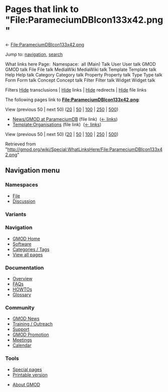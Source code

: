 <div id="mw-page-base" class="noprint">

</div>

<div id="mw-head-base" class="noprint">

</div>

<div id="content" class="mw-body" role="main">

<span id="top"></span>

<div id="mw-js-message" style="display:none;">

</div>



# <span dir="auto">Pages that link to "File:ParameciumDBIcon133x42.png"</span>

<div id="bodyContent">

<div id="contentSub">

←
[File:ParameciumDBIcon133x42.png](/wiki/File:ParameciumDBIcon133x42.png "File:ParameciumDBIcon133x42.png")

</div>

<div id="jump-to-nav" class="mw-jump">

Jump to: [navigation](#mw-navigation), [search](#p-search)

</div>

<div id="mw-content-text">

What links here Page:  Namespace:  all (Main) Talk User User talk GMOD
GMOD talk File File talk MediaWiki MediaWiki talk Template Template talk
Help Help talk Category Category talk Property Property talk Type Type
talk Form Form talk Concept Concept talk Filter Filter talk Widget
Widget talk

Filters
[Hide](/mediawiki/index.php?title=Special:WhatLinksHere/File:ParameciumDBIcon133x42.png&hidetrans=1 "Special:WhatLinksHere/File:ParameciumDBIcon133x42.png")
transclusions \|
[Hide](/mediawiki/index.php?title=Special:WhatLinksHere/File:ParameciumDBIcon133x42.png&hidelinks=1 "Special:WhatLinksHere/File:ParameciumDBIcon133x42.png")
links \|
[Hide](/mediawiki/index.php?title=Special:WhatLinksHere/File:ParameciumDBIcon133x42.png&hideredirs=1 "Special:WhatLinksHere/File:ParameciumDBIcon133x42.png")
redirects \|
[Hide](/mediawiki/index.php?title=Special:WhatLinksHere/File:ParameciumDBIcon133x42.png&hideimages=1 "Special:WhatLinksHere/File:ParameciumDBIcon133x42.png")
file links

The following pages link to
**[File:ParameciumDBIcon133x42.png](/wiki/File:ParameciumDBIcon133x42.png "File:ParameciumDBIcon133x42.png")**:

View (previous 50 \| next 50)
([20](/mediawiki/index.php?title=Special:WhatLinksHere/File:ParameciumDBIcon133x42.png&limit=20 "Special:WhatLinksHere/File:ParameciumDBIcon133x42.png")
\|
[50](/mediawiki/index.php?title=Special:WhatLinksHere/File:ParameciumDBIcon133x42.png&limit=50 "Special:WhatLinksHere/File:ParameciumDBIcon133x42.png")
\|
[100](/mediawiki/index.php?title=Special:WhatLinksHere/File:ParameciumDBIcon133x42.png&limit=100 "Special:WhatLinksHere/File:ParameciumDBIcon133x42.png")
\|
[250](/mediawiki/index.php?title=Special:WhatLinksHere/File:ParameciumDBIcon133x42.png&limit=250 "Special:WhatLinksHere/File:ParameciumDBIcon133x42.png")
\|
[500](/mediawiki/index.php?title=Special:WhatLinksHere/File:ParameciumDBIcon133x42.png&limit=500 "Special:WhatLinksHere/File:ParameciumDBIcon133x42.png"))

- [News/GMOD at
  ParameciumDB](/wiki/News/GMOD_at_ParameciumDB "News/GMOD at ParameciumDB")
  (file link) ‎ <span class="mw-whatlinkshere-tools">([←
  links](/mediawiki/index.php?title=Special:WhatLinksHere&target=News%2FGMOD+at+ParameciumDB "Special:WhatLinksHere"))</span>
- [Template:Organisations](/wiki/Template:Organisations "Template:Organisations")
  (file link) ‎ <span class="mw-whatlinkshere-tools">([←
  links](/mediawiki/index.php?title=Special:WhatLinksHere&target=Template%3AOrganisations "Special:WhatLinksHere"))</span>

View (previous 50 \| next 50)
([20](/mediawiki/index.php?title=Special:WhatLinksHere/File:ParameciumDBIcon133x42.png&limit=20 "Special:WhatLinksHere/File:ParameciumDBIcon133x42.png")
\|
[50](/mediawiki/index.php?title=Special:WhatLinksHere/File:ParameciumDBIcon133x42.png&limit=50 "Special:WhatLinksHere/File:ParameciumDBIcon133x42.png")
\|
[100](/mediawiki/index.php?title=Special:WhatLinksHere/File:ParameciumDBIcon133x42.png&limit=100 "Special:WhatLinksHere/File:ParameciumDBIcon133x42.png")
\|
[250](/mediawiki/index.php?title=Special:WhatLinksHere/File:ParameciumDBIcon133x42.png&limit=250 "Special:WhatLinksHere/File:ParameciumDBIcon133x42.png")
\|
[500](/mediawiki/index.php?title=Special:WhatLinksHere/File:ParameciumDBIcon133x42.png&limit=500 "Special:WhatLinksHere/File:ParameciumDBIcon133x42.png"))

</div>

<div class="printfooter">

Retrieved from
"<http://gmod.org/wiki/Special:WhatLinksHere/File:ParameciumDBIcon133x42.png>"

</div>

<div id="catlinks" class="catlinks catlinks-allhidden">

</div>

<div class="visualClear">

</div>

</div>

</div>

<div id="mw-navigation">

## Navigation menu

<div id="mw-head">



<div id="left-navigation">

<div id="p-namespaces" class="vectorTabs" role="navigation"
aria-labelledby="p-namespaces-label">

### Namespaces

- <span id="ca-nstab-image"><a href="/wiki/File:ParameciumDBIcon133x42.png" accesskey="c"
  title="View the file page [c]">File</a></span>
- <span id="ca-talk"><a
  href="/mediawiki/index.php?title=File_talk:ParameciumDBIcon133x42.png&amp;action=edit&amp;redlink=1"
  accesskey="t"
  title="Discussion about the content page [t]">Discussion</a></span>

</div>

<div id="p-variants" class="vectorMenu emptyPortlet" role="navigation"
aria-labelledby="p-variants-label">

### 

### Variants[](#)

<div class="menu">

</div>

</div>

</div>





</div>

</div>

</div>

<div id="mw-panel">

<div id="p-logo" role="banner">

<a href="/wiki/Main_Page"
style="background-image: url(http://gmod.org/images/GMOD-cogs.png);"
title="Visit the main page"></a>

</div>

<div id="p-Navigation" class="portal" role="navigation"
aria-labelledby="p-Navigation-label">

### Navigation

<div class="body">

- <span id="n-GMOD-Home">[GMOD Home](/wiki/Main_Page)</span>
- <span id="n-Software">[Software](/wiki/GMOD_Components)</span>
- <span id="n-Categories-.2F-Tags">[Categories /
  Tags](/wiki/Categories)</span>
- <span id="n-View-all-pages">[View all
  pages](/wiki/Special:AllPages)</span>

</div>

</div>

<div id="p-Documentation" class="portal" role="navigation"
aria-labelledby="p-Documentation-label">

### Documentation

<div class="body">

- <span id="n-Overview">[Overview](/wiki/Overview)</span>
- <span id="n-FAQs">[FAQs](/wiki/Category:FAQ)</span>
- <span id="n-HOWTOs">[HOWTOs](/wiki/Category:HOWTO)</span>
- <span id="n-Glossary">[Glossary](/wiki/Glossary)</span>

</div>

</div>

<div id="p-Community" class="portal" role="navigation"
aria-labelledby="p-Community-label">

### Community

<div class="body">

- <span id="n-GMOD-News">[GMOD News](/wiki/GMOD_News)</span>
- <span id="n-Training-.2F-Outreach">[Training /
  Outreach](/wiki/Training_and_Outreach)</span>
- <span id="n-Support">[Support](/wiki/Support)</span>
- <span id="n-GMOD-Promotion">[GMOD
  Promotion](/wiki/GMOD_Promotion)</span>
- <span id="n-Meetings">[Meetings](/wiki/Meetings)</span>
- <span id="n-Calendar">[Calendar](/wiki/Calendar)</span>

</div>

</div>

<div id="p-tb" class="portal" role="navigation"
aria-labelledby="p-tb-label">

### Tools

<div class="body">

- <span id="t-specialpages"><a href="/wiki/Special:SpecialPages" accesskey="q"
  title="A list of all special pages [q]">Special pages</a></span>
- <span id="t-print"><a
  href="/mediawiki/index.php?title=Special:WhatLinksHere/File:ParameciumDBIcon133x42.png&amp;printable=yes"
  rel="alternate" accesskey="p"
  title="Printable version of this page [p]">Printable version</a></span>

</div>

</div>

</div>

</div>

<div id="footer" role="contentinfo">

- <span id="footer-places-about">[About
  GMOD](/wiki/GMOD:About "GMOD:About")</span>

<!-- -->






</div>
